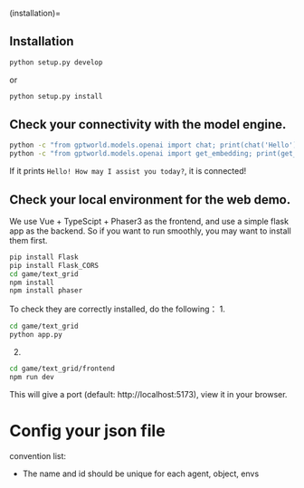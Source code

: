 
(installation)=


## Installation

```bash
python setup.py develop
```
or
```bash
python setup.py install
```


## Check your connectivity with the model engine.

```bash
python -c "from gptworld.models.openai import chat; print(chat('Hello'))"
python -c "from gptworld.models.openai import get_embedding; print(get_embedding('Hello'))"
```
If it prints `Hello! How may I assist you today?`, it is connected!


## Check your local environment for the web demo.
We use Vue + TypeScipt + Phaser3 as the frontend, and use a simple flask app as
 the backend. So if you want to run smoothly, you may want to install them first.


```bash
pip install Flask
pip install Flask_CORS
cd game/text_grid
npm install
npm install phaser
```

To check they are correctly installed, do the following：
1. 
```bash
cd game/text_grid
python app.py
```
2. 
```bash
cd game/text_grid/frontend
npm run dev
```
This will give a port (default: http://localhost:5173), view it in your browser.



# Config your json file

convention list:

- The name and id should be unique for each agent, object, envs
  


